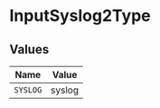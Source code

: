 # InputSyslog2Type


## Values

| Name     | Value    |
| -------- | -------- |
| `SYSLOG` | syslog   |